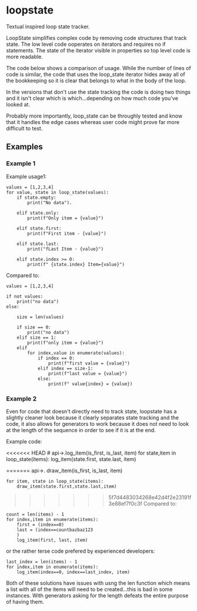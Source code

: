 # loopstate
Textual inspired loop state tracker.

LoopState simplifies complex code by removing code structures that track state.
The low level code ooperates on iterators and requires no if statements. The
state of the iterator visible in properties so top level code is more readable.

The code below shows a comparison of usage.  While the number of lines of code
is similar, the code that uses the loop_state iterator hides away all of the
bookkeeping so it is clear that belongs to what in the body of the loop.

In the versions that don't use the state tracking the code is doing two things
and it isn't clear which is which...depending on how much code you've looked at.

Probably more importantly, loop_state can be throughly tested and know that
it handles the edge cases whereas user code might prove far more difficult to
test.


## Examples
### Example 1
Example usage1:

    values = [1,2,3,4]
    for value, state in loop_state(values):
        if state.empty:
            print("No data").

        elif state.only:
            print(f"Only item = {value}")

        elif state.first:
            print(f"First item - {value}")

        elif state.last:
            print("fLast Item - {value}")

        elif state.index >= 0:
            print(f" {state.index} Item={value}")

Compared to:

    values = [1,2,3,4]

    if not values:
        print("no data")
    else:

        size = len(values)

        if size == 0:
            print("no data")
        elif size == 1:
            print(f"only item = {value}")
        elif
            for index,value in enumerate(values):
                if index == 0:
                    print(f"first value = {value}")
                elif index == size-1:
                    print(f"last value = {value}")
                else:
                    print(f" value{index} = {value})

### Example 2

Even for code that doesn't directly need to track state,
loopstate has a slightly cleaner look because it clearly
separates state tracking and the code, it also allows for
generators to work because it does not need to look at the
length of the sequence in order to see if it is at the end.

Example code:

<<<<<<< HEAD
    # api->.log_item(is_first, is_last, item)
    for state,item in loop_state(items):
        log_item(state.first, state.last, item)

=======
    api->. draw_item(is_first, is_last, item)
    
    for item, state in loop_state(items):
        draw_item(state.first,state.last,item)
        
>>>>>>> 5f7d4483034268e42d4f2e23191f3e88ef7f0c3f
Compared to:

    count = len(items) - 1
    for index,item in enumerate(items):
        first = (index==0)
        last = (index==countbazbaz123
        )
        log_item(first, last, item)

or the rather terse code prefered by experienced developers:

    last_index = len(items) - 1
    for index,item in enumerate(items):
        log_item(index==0, index==last_index, item)

Both of these solutions have issues with usng the len function which
means a list with all of the items will need to be created...this is
bad in some instances. With generators asking for the length defeats
the entire purpose of having them.


